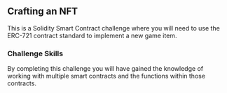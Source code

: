 ## Crafting an NFT

This is a Solidity Smart Contract challenge where you will need to use the ERC-721 contract standard to implement a new game item.

### Challenge Skills

By completing this challenge you will have gained the knowledge of working with multiple smart contracts and the functions within those contracts.